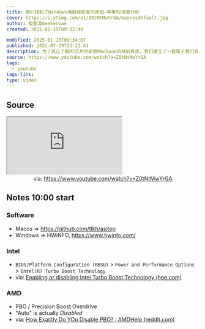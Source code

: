 ```yaml
---
title: 我们找到了Windows电脑续航差的原因-苹果M2深度分析
cover: https://i.ytimg.com/vi/Z0tNtMwYrGA/maxresdefault.jpg
author: 极客湾Geekerwan
created: 2025-01-15T09:32:40

modified: 2025-01-15T09:34:07
published: 2022-07-29T23:21:41
description: 为了真正了解M2芯片的新款MacBook的续航表现，我们建立了一套属于我们自己的续航测试标准，在测试过程中我们发现了Mac和Windows笔记本续航的真正差距，于是我们试着找了找原因......除了续航，我们也做了深入的性能分析，我们引入了SPEC CPU 2017的测试，来看看M系列处理器和x86处理器架构上的差距到底有多少
source: https://www.youtube.com/watch?v=Z0tNtMwYrGA
tags:
  - youtube
tags-link: 
type: video
---
```


## Source

<iframe src="https://www.youtube.com/embed/Z0tNtMwYrGA" allow="accelerometer; autoplay; clipboard-write; encrypted-media; gyroscope; picture-in-picture; web-share" referrerpolicy="strict-origin-when-cross-origin" allowfullscreen></iframe>
<center>via: <a href='https://www.youtube.com/watch?v=Z0tNtMwYrGA' target='_blank' class='external-link'>https://www.youtube.com/watch?v=Z0tNtMwYrGA</a></center>

## Notes 10:00 start

### Software

- Macos => https://github.com/tlkh/asitop
- Windows => HWiNFO, https://www.hwinfo.com/

### Intel
- `BIOS/Platform Configuration (RBSU)` > `Power and Performance Options` > `Intel(R) Turbo Boost Technology`
- via: [Enabling or disabling Intel Turbo Boost Technology (hpe.com)](https://techlibrary.hpe.com/docs/iss/proliant-gen10-uefi/s_enable_intel_boost_tech.html)

### AMD
- PBO / Precision Boost Overdrive
- "Auto" is actually *Disabled*
- via: [How Exactly Do YOu Disable PBO? : AMDHelp (reddit.com)](https://www.reddit.com/r/AMDHelp/comments/es0d4a/how_exactly_do_you_disable_pbo/)
